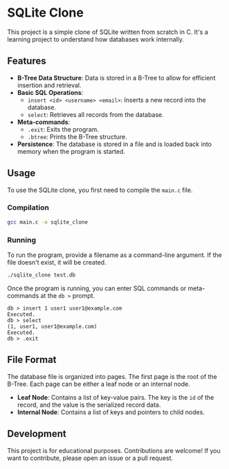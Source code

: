 # SQLite Clone

This project is a simple clone of SQLite written from scratch in C. It's a learning project to understand how databases work internally.

## Features

*   **B-Tree Data Structure**: Data is stored in a B-Tree to allow for efficient insertion and retrieval.
*   **Basic SQL Operations**:
    *   `insert <id> <username> <email>`: Inserts a new record into the database.
    *   `select`: Retrieves all records from the database.
*   **Meta-commands**:
    *   `.exit`: Exits the program.
    *   `.btree`: Prints the B-Tree structure.
*   **Persistence**: The database is stored in a file and is loaded back into memory when the program is started.

## Usage

To use the SQLite clone, you first need to compile the `main.c` file.

### Compilation

```bash
gcc main.c -o sqlite_clone
```

### Running

To run the program, provide a filename as a command-line argument. If the file doesn't exist, it will be created.

```bash
./sqlite_clone test.db
```

Once the program is running, you can enter SQL commands or meta-commands at the `db >` prompt.

```
db > insert 1 user1 user1@example.com
Executed.
db > select
(1, user1, user1@example.com)
Executed.
db > .exit
```

## File Format

The database file is organized into pages. The first page is the root of the B-Tree. Each page can be either a leaf node or an internal node.

*   **Leaf Node**: Contains a list of key-value pairs. The key is the `id` of the record, and the value is the serialized record data.
*   **Internal Node**: Contains a list of keys and pointers to child nodes.

## Development

This project is for educational purposes. Contributions are welcome! If you want to contribute, please open an issue or a pull request.
